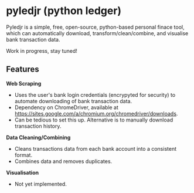 # pyledjr (python ledger)

Pyledjr is a simple, free, open-source, python-based personal finace tool, which can automatically download, transform/clean/combine, and visualise bank transaction data.

Work in progress, stay tuned!

## Features

**Web Scraping**
- Uses the user's bank login credentials (encrypyted for security) to automate downloading of bank transaction data.
- Dependency on ChromeDriver, available at https://sites.google.com/a/chromium.org/chromedriver/downloads.
- Can be tedious to set this up. Alternative is to manually download transaction history.

**Data Cleaning/Combining**
- Cleans transactions data from each bank account into a consistent format.
- Combines data and removes duplicates.

**Visualisation**
- Not yet implemented.
